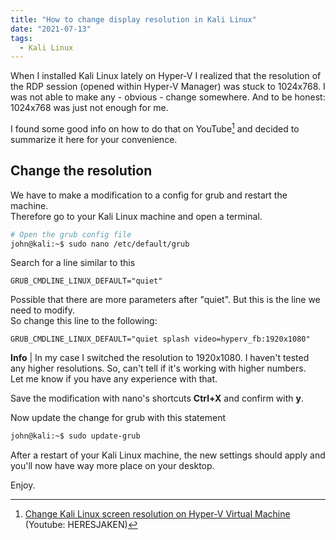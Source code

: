 ```yaml
---
title: "How to change display resolution in Kali Linux"
date: "2021-07-13"
tags: 
  - Kali Linux
---
```


When I installed Kali Linux lately on Hyper-V I realized that the resolution of the RDP session (opened within Hyper-V Manager) was stuck to 1024x768. I was not able to make any - obvious - change somewhere. And to be honest: 1024x768 was just not enough for me.

I found some good info on how to do that on YouTube[^fn1] and decided to summarize it here for your convenience. 

<!--more-->

## Change the resolution

We have to make a modification to a config for grub and restart the machine.  
Therefore go to your Kali Linux machine and open a terminal.

```bash
# Open the grub config file
john@kali:~$ sudo nano /etc/default/grub 
```

Search for a line similar to this

```vim
GRUB_CMDLINE_LINUX_DEFAULT="quiet"
```

Possible that there are more parameters after "quiet". But this is the line we need to modify.  
So change this line to the following:

```vim
GRUB_CMDLINE_LINUX_DEFAULT="quiet splash video=hyperv_fb:1920x1080"
```

**Info** | In my case I switched the resolution to 1920x1080. I haven't tested any higher resolutions. So, can't tell if it's working with higher numbers.  
Let me know if you have any experience with that.

Save the modification with nano's shortcuts **Ctrl+X** and confirm with **y**.

Now update the change for grub with this statement

```bash
john@kali:~$ sudo update-grub
```

After a restart of your Kali Linux machine, the new settings should apply and you'll now have way more place on your desktop.

Enjoy.

[^fn1]: [Change Kali Linux screen resolution on Hyper-V Virtual Machine](https://www.youtube.com/watch?v=N8K9qnd5NT8) (Youtube: HERESJAKEN)
